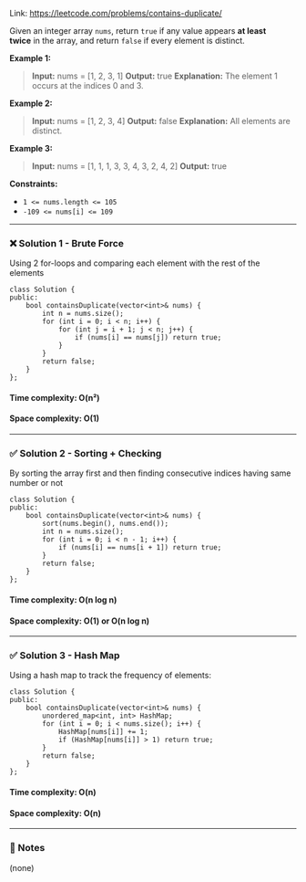 Link: https://leetcode.com/problems/contains-duplicate/

Given an integer array `nums`, return `true` if any value appears **at least twice** in the array, and return `false` if every element is distinct.

**Example 1:**

>**Input:** nums = [1, 2, 3, 1]
>**Output:** true
>**Explanation:**
>The element 1 occurs at the indices 0 and 3.

**Example 2:**

>**Input:** nums = [1, 2, 3, 4]
>**Output:** false
>**Explanation:**
>All elements are distinct.

**Example 3:**

>**Input:** nums = [1, 1, 1, 3, 3, 4, 3, 2, 4, 2]
>**Output:** true

**Constraints:**

- `1 <= nums.length <= 105`
- `-109 <= nums[i] <= 109`
---
### ❌ Solution 1 - Brute Force

Using 2 for-loops and comparing each element with the rest of the elements

```
class Solution {
public:
	bool containsDuplicate(vector<int>& nums) {
		int n = nums.size();
		for (int i = 0; i < n; i++) {
			for (int j = i + 1; j < n; j++) {
				if (nums[i] == nums[j]) return true;
			}
		}
		return false;
	}
};
```

#### Time complexity: O(n²)
#### Space complexity: O(1)
---
### ✅ Solution 2 - Sorting + Checking

By sorting the array first and then finding consecutive indices having same number or not

```
class Solution {
public:
    bool containsDuplicate(vector<int>& nums) {
        sort(nums.begin(), nums.end());
        int n = nums.size();
        for (int i = 0; i < n - 1; i++) {
            if (nums[i] == nums[i + 1]) return true;
        }
        return false;
    }
};
```

#### Time complexity: O(n log n)
#### Space complexity: O(1) or O(n log n)
---
### ✅ Solution 3 - Hash Map

Using a hash map to track the frequency of elements:

```
class Solution {
public:
    bool containsDuplicate(vector<int>& nums) {
        unordered_map<int, int> HashMap;
        for (int i = 0; i < nums.size(); i++) {
            HashMap[nums[i]] += 1;
            if (HashMap[nums[i]] > 1) return true;
        }
        return false;
    }
};
```
#### Time complexity: O(n)
#### Space complexity: O(n)
---
### 📓 Notes

(none)

